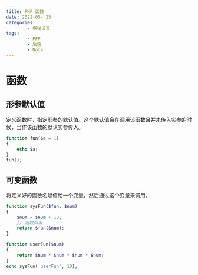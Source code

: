 ```yaml
---
title: PHP 函数
date: 2022-05- 25
categories:
        - 编程语言
tags:
        - PFP
        - 后端
        - Note
---
```


# 函数

## 形参默认值

定义函数时，指定形参的默认值。这个默认值会在调用该函数且并未传入实参的时候，当作该函数的默认实参传入。

```php
function fun($a = 1)
{
    echo $a;
}
fun();

```

## 可变函数

将定义好的函数名赋值给一个变量，然后通过这个变量来调用。

```php
function sysFun($fun, $num)
{
    $num = $num + 10;
    // 函数调用
    return $fun($num);
}

function userFun($num)
{
    return $num * $num * $num * $num;
}
echo sysFun('userFun', 10);

```
